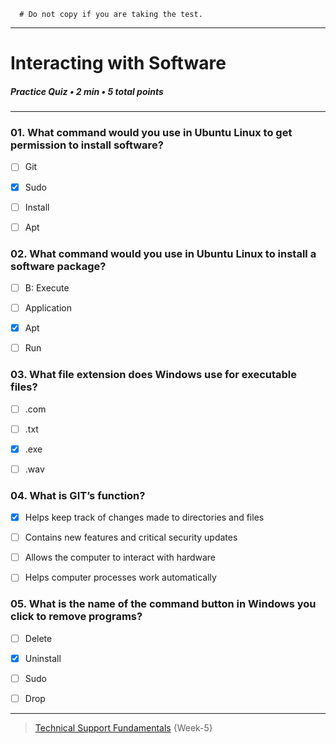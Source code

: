 ```
  # Do not copy if you are taking the test.
```
--- 

# Interacting with Software    
##### Practice Quiz • 2 min • 5 total points 
----- 


### 01.  What command would you use in Ubuntu Linux to get permission to install software? 
  
- [ ] Git  
- [x] Sudo   
- [ ] Install  
- [ ] Apt   


### 02.  What command would you use in Ubuntu Linux to install a software package?
  
- [ ] B: Execute  
- [ ] Application  
- [x] Apt   
- [ ] Run   


### 03.  What file extension does Windows use for executable files?
   
- [ ] .com    
- [ ] .txt   
- [x] .exe   
- [ ] .wav   


### 04.  What is GIT’s function?
   
- [x] Helps keep track of changes made to directories and files   
- [ ] Contains new features and critical security updates   
- [ ] Allows the computer to interact with hardware    
- [ ] Helps computer processes work automatically  


### 05.  What is the name of the command button in Windows you click to remove programs?
   
- [ ] Delete   
- [x] Uninstall   
- [ ] Sudo   
- [ ] Drop  
  

--- 
> [Technical Support Fundamentals](https://www.coursera.org/learn/technical-support-fundamentals/) {Week-5}
